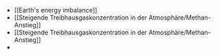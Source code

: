 - [[Earth's energy imbalance]]
- [[Steigende Treibhausgaskonzentration in der Atmosphäre/Methan-Anstieg]]
- [[Steigende Treibhausgaskonzentration in der Atmosphäre/Methan-Anstieg]]
-